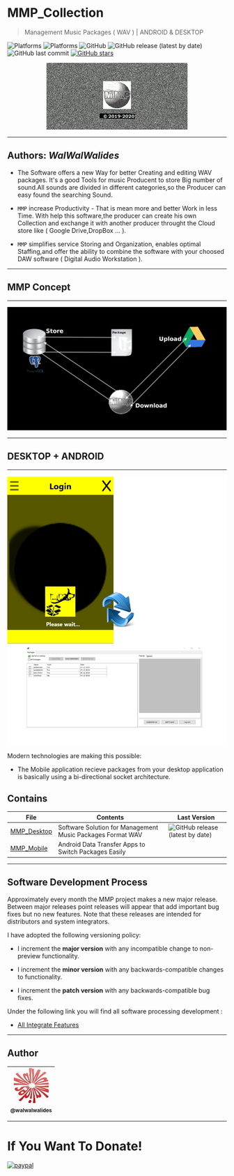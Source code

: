 # MMP_Collection
> Management Music Packages ( WAV )  | ANDROID & DESKTOP

![Platforms](https://img.shields.io/badge/Supported%20platforms-Win32%20and%20Win64-red.svg)
![Platforms](https://img.shields.io/badge/Supported%20platforms-ANDROID-BLUE.svg)
![GitHub](https://img.shields.io/github/license/walwalwalides/MMP_Collection)
![GitHub release (latest by date)](https://img.shields.io/github/v/release/walwalwalides/MMP_Collection)
![GitHub last commit](https://img.shields.io/github/last-commit/walwalwalides/MMP_Collection)
[![GitHub stars](https://img.shields.io/github/stars/walwalwalides/MMP_Collection)](https://github.com/walwalwalides/MMP_Collection/stargazers)

<p align="center">
  <img src=MMP_Splash.png />
</p> 

------
**Authors:**  *WalWalWalides*
------

- The Software offers a new Way for better Creating and editing WAV packages.
It's a good Tools for music Producent to store Big number of sound.All sounds are divided in different categories,so the Producer can easy found the searching Sound. 

- `MMP` increase Productivity - That is mean more and better Work in less Time.
With help this software,the producer can create his own Collection and exchange it with another producer throught the Cloud store like ( Google Drive,DropBox ... ).

- `MMP` simplifies service Storing and Organization, enables optimal Staffing,and offer the ability to combine the software with your choosed DAW software ( Digital Audio Workstation ).

------

## MMP Concept                                             

------

<p align="center">
  <img src=MMP_Concept.png />
</p> 

------

   ## DESKTOP + ANDROID

------


   ![](MMP_Collection.png)

Modern technologies are making this possible:
- The Mobile application recieve packages from your desktop application is basically  using a bi-directional socket architecture.



## Contains

| File | Contents | Last Version |
| --- | --- | --- |
|[MMP_Desktop](https://github.com/walwalwalides/MMP_Collection/blob/master/MMP_Desktop)| Software Solution for Management Music Packages Format WAV |![GitHub release (latest by date)](https://img.shields.io/github/v/release/walwalwalides/MMP_Collection)|
|[MMP_Mobile](https://github.com/walwalwalides/MMP_Collection/tree/master/MMP_Mobile)| Android Data Transfer Apps to Switch Packages Easily||


------

## Software Development Process
Approximately every month the MMP project makes a new major release. Between major releases point releases will appear that add important bug fixes but no new features. Note that these releases are intended for distributors and system integrators.

I have adopted the following versioning policy:

* I increment the **major version** with any incompatible change to
	non-preview functionality.

* I increment the **minor version** with any backwards-compatible changes to
	functionality.
  
* I increment the **patch version** with any backwards-compatible bug fixes.


Under the following link you will find all software processing development :
- [All Integrate Features](https://github.com/walwalwalides/MMP_Collection/blob/master/New_Feautres_Version.md) 
------

## Author
| [<img src="https://raw.githubusercontent.com/walwalwalides/MMP_Collection/master/Profil_Github.jpg" width="80"><br><sub>@walwalwalides</sub>](https://github.com/walwalwalides) |
| :---: |
------
# If You Want To Donate!

[![paypal](https://www.paypalobjects.com/en_US/i/btn/btn_donateCC_LG.gif)](https://www.paypal.com/cgi-bin/webscr?cmd=_s-xclick&hosted_button_id=Y79F36A9BGLHS&source=url)

